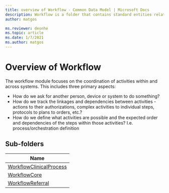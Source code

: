 ```yaml
---
title: overview of Workflow - Common Data Model | Microsoft Docs
description: Workflow is a folder that contains standard entities related to the Common Data Model.
author: matgos

ms.reviewer: deonhe
ms.topic: article
ms.date: 1/7/2021
ms.author: matgos
---
```


# Overview of Workflow
The workflow module focuses on the coordination of activities within and across systems. This includes three primary aspects:

- How do we ask for another person, device or system to do something?
- How do we track the linkages and dependencies between activities - actions to their authorizations, complex activities to individual steps, protocols to plans to orders, etc.?
- How do we define what activities are possible and the expected order and dependencies of the steps within those activities? I.e. process/orchestration definition

## Sub-folders

|Name|
|---|
|[WorkflowClinicalProcess](WorkflowClinicalProcess/overview.md)|
|[WorkflowCore](WorkflowCore/overview.md)|
|[WorkflowReferral](WorkflowReferral/overview.md)|



